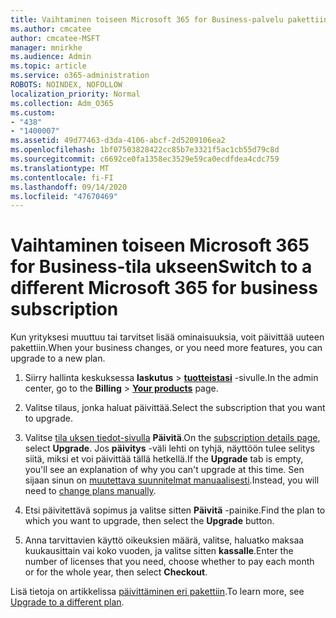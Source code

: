 ```yaml
---
title: Vaihtaminen toiseen Microsoft 365 for Business-palvelu pakettiin
ms.author: cmcatee
author: cmcatee-MSFT
manager: mnirkhe
ms.audience: Admin
ms.topic: article
ms.service: o365-administration
ROBOTS: NOINDEX, NOFOLLOW
localization_priority: Normal
ms.collection: Adm_O365
ms.custom:
- "438"
- "1400007"
ms.assetid: 49d77463-d3da-4106-abcf-2d5209106ea2
ms.openlocfilehash: 1bf07503828422cc85b7e3321f5ac1cb55d79c8d
ms.sourcegitcommit: c6692ce0fa1358ec3529e59ca0ecdfdea4cdc759
ms.translationtype: MT
ms.contentlocale: fi-FI
ms.lasthandoff: 09/14/2020
ms.locfileid: "47670469"
---
```

# <a name="switch-to-a-different-microsoft-365-for-business-subscription"></a><span data-ttu-id="c6d3d-102">Vaihtaminen toiseen Microsoft 365 for Business-tila ukseen</span><span class="sxs-lookup"><span data-stu-id="c6d3d-102">Switch to a different Microsoft 365 for business subscription</span></span>

<span data-ttu-id="c6d3d-103">Kun yrityksesi muuttuu tai tarvitset lisää ominaisuuksia, voit päivittää uuteen pakettiin.</span><span class="sxs-lookup"><span data-stu-id="c6d3d-103">When your business changes, or you need more features, you can upgrade to a new plan.</span></span>
  
1. <span data-ttu-id="c6d3d-104">Siirry hallinta keskuksessa **laskutus** \> **[tuotteistasi](https://go.microsoft.com/fwlink/p/?linkid=842054)** -sivulle.</span><span class="sxs-lookup"><span data-stu-id="c6d3d-104">In the admin center, go to the **Billing** \> **[Your products](https://go.microsoft.com/fwlink/p/?linkid=842054)** page.</span></span>

2. <span data-ttu-id="c6d3d-105">Valitse tilaus, jonka haluat päivittää.</span><span class="sxs-lookup"><span data-stu-id="c6d3d-105">Select the subscription that you want to upgrade.</span></span>

3. <span data-ttu-id="c6d3d-106">Valitse [tila uksen tiedot-sivulla](https://admin.microsoft.com/AdminPortal/Home#/subscriptions/webdirect%252F0dbaa202-d590-4529-98c2-a5e2ebaac702) **Päivitä**.</span><span class="sxs-lookup"><span data-stu-id="c6d3d-106">On the [subscription details page](https://admin.microsoft.com/AdminPortal/Home#/subscriptions/webdirect%252F0dbaa202-d590-4529-98c2-a5e2ebaac702), select **Upgrade**.</span></span>  <span data-ttu-id="c6d3d-107">Jos **päivitys** -väli lehti on tyhjä, näyttöön tulee selitys siitä, miksi et voi päivittää tällä hetkellä.</span><span class="sxs-lookup"><span data-stu-id="c6d3d-107">If the **Upgrade** tab is empty, you'll see an explanation of why you can't upgrade at this time.</span></span> <span data-ttu-id="c6d3d-108">Sen sijaan sinun on [muutettava suunnitelmat manuaalisesti](https://docs.microsoft.com/microsoft-365/commerce/subscriptions/change-plans-manually?view=o365-worldwide).</span><span class="sxs-lookup"><span data-stu-id="c6d3d-108">Instead, you will need to [change plans manually](https://docs.microsoft.com/microsoft-365/commerce/subscriptions/change-plans-manually?view=o365-worldwide).</span></span>

4. <span data-ttu-id="c6d3d-109">Etsi päivitettävä sopimus ja valitse sitten **Päivitä** -painike.</span><span class="sxs-lookup"><span data-stu-id="c6d3d-109">Find the plan to which you want to upgrade, then select the **Upgrade** button.</span></span>

5. <span data-ttu-id="c6d3d-110">Anna tarvittavien käyttö oikeuksien määrä, valitse, haluatko maksaa kuukausittain vai koko vuoden, ja valitse sitten **kassalle**.</span><span class="sxs-lookup"><span data-stu-id="c6d3d-110">Enter the number of licenses that you need, choose whether to pay each month or for the whole year, then select **Checkout**.</span></span>

<span data-ttu-id="c6d3d-111">Lisä tietoja on artikkelissa [päivittäminen eri pakettiin](https://docs.microsoft.com/microsoft-365/commerce/subscriptions/upgrade-to-different-plan).</span><span class="sxs-lookup"><span data-stu-id="c6d3d-111">To learn more, see [Upgrade to a different plan](https://docs.microsoft.com/microsoft-365/commerce/subscriptions/upgrade-to-different-plan).</span></span>
